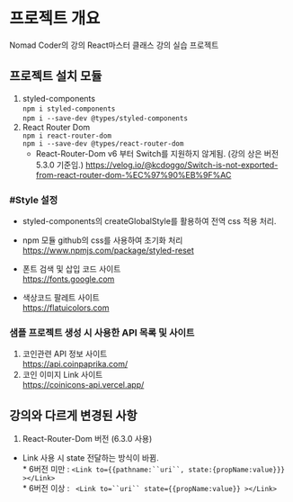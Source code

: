 # 프로젝트 개요

Nomad Coder의 강의 React마스터 클래스 강의 실습 프로젝트

## 프로젝트 설치 모듈

1. styled-components  
   `npm i styled-components`  
   `npm i --save-dev @types/styled-components`
2. React Router Dom  
   `npm i react-router-dom`  
   `npm i --save-dev @types/react-router-dom`
   - React-Router-Dom v6 부터 Switch를 지원하지 않게됨.
     (강의 상은 버전 5.3.0 기준임.)
     https://velog.io/@kcdoggo/Switch-is-not-exported-from-react-router-dom-%EC%97%90%EB%9F%AC

### #Style 설정

- styled-components의 createGlobalStyle를 활용하여 전역 css 적용 처리.
- npm 모듈 github의 css를 사용하여 초기화 처리  
  https://www.npmjs.com/package/styled-reset

- 폰트 검색 및 삽입 코드 사이트  
  https://fonts.google.com

- 색상코드 팔레트 사이트  
  https://flatuicolors.com

### 샘플 프로젝트 생성 시 사용한 API 목록 및 사이트

1. 코인관련 API 정보 사이트  
   https://api.coinpaprika.com/
2. 코인 이미지 Link 사이트  
   https://coinicons-api.vercel.app/

## 강의와 다르게 변경된 사항

1. React-Router-Dom 버전 (6.3.0 사용)

- Link 사용 시 state 전달하는 방식이 바뀜.  
  \* 6버전 미만 : ` <Link to={{pathname:``uri``, state:{propName:value}}} ></Link> `  
  \* 6버전 이상 : ` <Link to=``uri`` state={{propName:value}} ></Link>`

